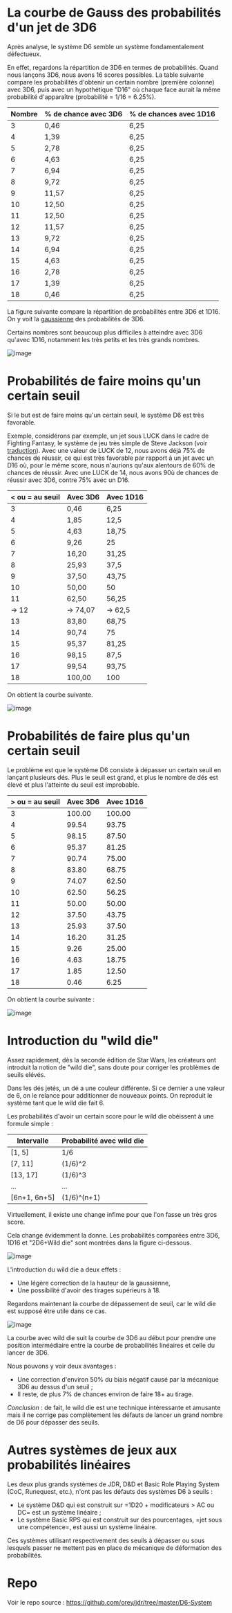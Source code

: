 # La courbe de Gauss des probabilités d'un jet de 3D6

Après analyse, le système D6 semble un système fondamentalement défectueux.

En effet, regardons la répartition de 3D6 en termes de probabilités. Quand nous lançons 3D6, nous avons 16 scores possibles. La table suivante compare les probabilités d'obtenir un certain nombre (première colonne) avec 3D6, puis avec un hypothétique "D16" où chaque face aurait la même probabilité d'apparaître (probabilité = 1/16 = 6.25%).

| Nombre | % de chance avec 3D6 | % de chances avec 1D16 |
|--------|----------------------|------------------------|
| 3      | 0,46                 | 6,25                   |
| 4      | 1,39                 | 6,25                   |
| 5      | 2,78                 | 6,25                   |
| 6      | 4,63                 | 6,25                   |
| 7      | 6,94                 | 6,25                   |
| 8      | 9,72                 | 6,25                   |
| 9      | 11,57                | 6,25                   |
| 10     | 12,50                | 6,25                   |
| 11     | 12,50                | 6,25                   |
| 12     | 11,57                | 6,25                   |
| 13     | 9,72                 | 6,25                   |
| 14     | 6,94                 | 6,25                   |
| 15     | 4,63                 | 6,25                   |
| 16     | 2,78                 | 6,25                   |
| 17     | 1,39                 | 6,25                   |
| 18     | 0,46                 | 6,25                   |

La figure suivante compare la répartition de probabilités entre 3D6 et 1D16. On y voit la [gaussienne](https://fr.wikipedia.org/wiki/Fonction_gaussienne) des probabilités de 3D6.

Certains nombres sont beaucoup plus difficiles à atteindre avec 3D6 qu'avec 1D16, notamment les très petits et les très grands nombres.

![image](../images/D6/3D6.png)

# Probabilités de faire moins qu'un certain seuil

Si le but est de faire moins qu'un certain seuil, le système D6 est très favorable.

Exemple, considérons par exemple, un jet sous LUCK dans le cadre de Fighting Fantasy, le système de jeu très simple de Steve Jackson (voir [traduction](https://github.com/orey/jdr/tree/master/FightingFantasys-fr)). Avec une valeur de LUCK de 12, nous avons déjà 75% de chances de réussir, ce qui est très favorable  par rapport à un jet avec un D16 où, pour le même score, nous n'aurions qu'aux alentours de 60% de chances de réussir. Avec une LUCK de 14, nous avons 90ù de chances de réussir avec 3D6, contre 75% avec un D16.

| < ou = au seuil | Avec 3D6 | Avec 1D16 |
|-----------------|----------|-----------|
| 3               | 0,46     | 6,25      |
| 4               | 1,85     | 12,5      |
| 5               | 4,63     | 18,75     |
| 6               | 9,26     | 25        |
| 7               | 16,20    | 31,25     |
| 8               | 25,93    | 37,5      |
| 9               | 37,50    | 43,75     |
| 10              | 50,00    | 50        |
| 11              | 62,50    | 56,25     |
| -> 12           | -> 74,07 | -> 62,5   |
| 13              | 83,80    | 68,75     |
| 14              | 90,74    | 75        |
| 15              | 95,37    | 81,25     |
| 16              | 98,15    | 87,5      |
| 17              | 99,54    | 93,75     |
| 18              | 100,00   | 100       |

On obtient la courbe suivante.

![image](../images/D6/under-threshold.png)

# Probabilités de faire plus qu'un certain seuil
 
Le problème est que le système D6 consiste à dépasser un certain seuil en lançant plusieurs dés. Plus le seuil est grand, et plus le nombre de dés est élevé et plus l'atteinte du seuil est improbable.

| > ou = au seuil | Avec 3D6 | Avec 1D16 |
|-----------------|----------|-----------|
| 3               | 100.00   | 100.00    |
| 4               | 99.54    | 93.75     |
| 5               | 98.15    | 87.50     |
| 6               | 95.37    | 81.25     |
| 7               | 90.74    | 75.00     |
| 8               | 83.80    | 68.75     |
| 9               | 74.07    | 62.50     |
| 10              | 62.50    | 56.25     |
| 11              | 50.00    | 50.00     |
| 12              | 37.50    | 43.75     |
| 13              | 25.93    | 37.50     |
| 14              | 16.20    | 31.25     |
| 15              | 9.26     | 25.00     |
| 16              | 4.63     | 18.75     |
| 17              | 1.85     | 12.50     |
| 18              | 0.46     | 6.25      |

On obtient la courbe suivante :

![image](../images/D6/above-threshold.png)

# Introduction du "wild die"

Assez rapidement, dès la seconde édition de Star Wars, les créateurs ont introduit la notion de "wild die", sans doute pour corriger les problèmes de seuils elévés.

Dans les dés jetés, un dé a une couleur différente. Si ce dernier a une valeur de 6, on le relance pour additionner de nouveaux points. On reproduit le système tant que le wild die fait 6.

Les probabilités d'avoir un certain score pour le wild die obéissent à une formule simple :

| Intervalle   | Probabilité avec wild die |
|--------------|---------------------------|
| [1, 5]       | 1/6                       |
| [7, 11]      | (1/6)^2                   |
| [13, 17]     | (1/6)^3                   |
| ...          | ...                       |
| [6n+1, 6n+5] | (1/6)^(n+1)               |

Virtuellement, il existe une change infime pour que l'on fasse un très gros score.

Cela change évidemment la donne. Les probabilités comparées entre 3D6, 1D16 et "2D6+Wild die" sont montrées dans la figure ci-dessous.

![image](../images/D6/2D6-wild.png)

L'introduction du wild die a deux effets :
- Une légère correction de la hauteur de la gaussienne,
- Une possibilité d'avoir des tirages supérieurs à 18.

Regardons maintenant la courbe de dépassement de seuil, car le wild die est supposé être utile dans ce cas.

![image](../images/D6/wild-dice-above-threshold.png)

La courbe avec wild die suit la courbe de 3D6 au début pour prendre une position intermédiaire entre la courbe de probabilités linéaires et celle du lancer de 3D6.

Nous pouvons y voir deux avantages :
- Une correction d'environ 50% du biais négatif causé par la mécanique 3D6 au dessus d'un seuil ;
- Il reste, de plus 7% de chances environ de faire 18+ au tirage.

*Conclusion* :  de fait, le wild die est une technique intéressante et amusante mais il ne corrige pas complètement les défauts de lancer un grand nombre de D6 pour dépasser des seuils.

# Autres systèmes de jeux aux probabilités linéaires

Les deux plus grands systèmes de JDR, D&D et Basic Role Playing System (CoC, Runequest, etc.), n'ont pas les défauts des systèmes D6 à seuils :
- Le système D&D qui est construit sur =1D20 + modificateurs > AC ou DC= est un système linéaire ;
- Le système Basic RPS qui est construit sur des pourcentages, =jet sous une compétence=, est aussi un système linéaire.

Ces systèmes utilisant respectivement des seuils à dépasser ou sous lesquels passer ne mettent pas en place de mécanique de déformation des probabilités.

# Repo

Voir le repo source : <https://github.com/orey/jdr/tree/master/D6-System>


